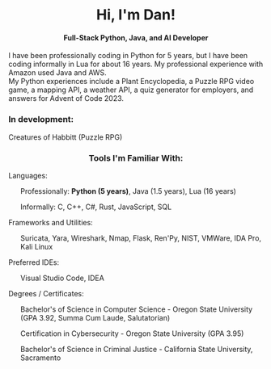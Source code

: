 <h1 align="center">Hi, I'm Dan!</h1>
<h4 align="center">Full-Stack Python, Java, and AI Developer</h4>
<div>I have been professionally coding in Python for 5 years, but I have been coding informally in Lua for about 16 years. My professional experience with Amazon used Java and AWS.</div>
<div>My Python experiences include a Plant Encyclopedia, a Puzzle RPG video game, a mapping API, a weather API, a quiz generator for employers, and answers for Advent of Code 2023.</div>

<h3>In development: </h3>
<div>Creatures of Habbitt (Puzzle RPG)</div>

<h3 align="center">Tools I'm Familiar With:</h3>
<div>Languages:</div>
<ul>Professionally: <b>Python (5 years)</b>, Java (1.5 years), Lua (16 years)</ul>
<ul>Informally: C, C++, C#, Rust, JavaScript, SQL</ul>
<div>Frameworks and Utilities:</div>
<ul>Suricata, Yara, Wireshark, Nmap, Flask, Ren'Py, NIST, VMWare, IDA Pro, Kali Linux</ul>
<div>Preferred IDEs:</div>
<ul>Visual Studio Code, IDEA</ul>
<div>Degrees / Certificates:</div>
<ul>Bachelor's of Science in Computer Science - Oregon State University (GPA 3.92, Summa Cum Laude, Salutatorian)</ul>
<ul>Certification in Cybersecurity - Oregon State University (GPA 3.95)</ul>
<ul>Bachelor's of Science in Criminal Justice - California State University, Sacramento</ul>
